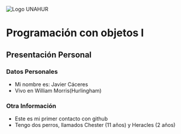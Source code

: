 ![Logo UNAHUR](./UNAHUR.png)

# Programación con objetos I
## Presentación Personal

### Datos Personales
- Mi nombre es: Javier Cáceres
- Vivo en William Morris(Hurlingham)


### Otra Información
- Este es mi primer contacto con github
- Tengo dos perros, llamados Chester (11 años) y Heracles (2 años)
